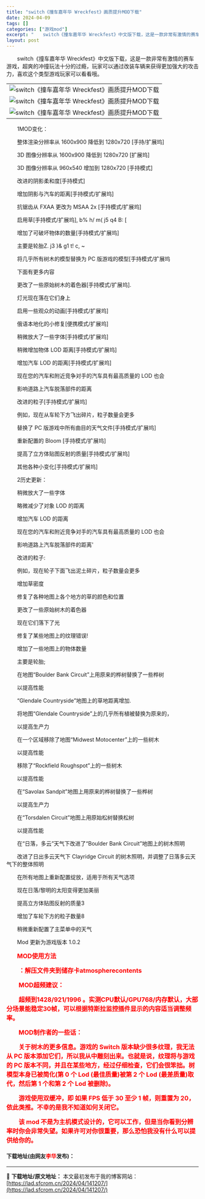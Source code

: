 ```yaml
---
title: "switch《撞车嘉年华 Wreckfest》画质提升MOD下载"
date: 2024-04-09
tags: []
categories: ["游戏mod"]
excerpt: "　　switch《撞车嘉年华 Wreckfest》中文版下载，这是一款非常有激情的赛车游戏，超爽的冲撞玩法十分的过瘾，玩家可以通过改装车辆来获得更加强大的攻击力，喜欢这个类型游戏玩家可以看看哦。 　　1MOD变化： 　　整体渲染分辨率从 1600x900 降低到 1280x720 [手持/扩展坞] &hellip;"
layout: post
---
```


 <p>　　switch《撞车嘉年华 Wreckfest》中文版下载，这是一款非常有激情的赛车游戏，超爽的冲撞玩法十分的过瘾，玩家可以通过改装车辆来获得更加强大的攻击力，喜欢这个类型游戏玩家可以看看哦。</p> <table align="center" border="0" cellpadding="3" cellspacing="1" width="100%"> <tbody> <tr> <td align="center"><img border="0" src="https://lad.sfcrom.cn/wp-content/uploads/2024/04/20240409_6615032d8b707.webp" alt="switch《撞车嘉年华 Wreckfest》画质提升MOD下载" /></td> </tr> <tr> <td align="center"><img border="0" src="https://lad.sfcrom.cn/wp-content/uploads/2024/04/20240409_6615032e43dca.webp" alt="switch《撞车嘉年华 Wreckfest》画质提升MOD下载" /></td> </tr> <tr> <td align="center"><img border="0" src="https://lad.sfcrom.cn/wp-content/uploads/2024/04/20240409_6615032ed55a1.webp" alt="switch《撞车嘉年华 Wreckfest》画质提升MOD下载" /></td> </tr> </tbody> </table> <p>　　1MOD变化：</p> <p>　　整体渲染分辨率从 1600x900 降低到 1280x720 [手持/扩展坞]</p> <p>　　3D 图像分辨率从 1600x900 降低到 1280x720 [扩展坞]</p> <p>　　3D 图像分辨率从 960x540 增加到 1280x720 [手持模式]</p> <p>　　改进的阴影柔和度[手持模式]</p> <p>　　增加阴影与汽车的距离[手持模式/扩展坞]</p> <p>　　抗锯齿从 FXAA 更改为 MSAA 2x [手持模式/扩展坞]</p> <p>　　启用草[手持模式/扩展坞], b% h/ m( j5 q4 B: [</p> <p>　　增加了可破坏物体的数量[手持模式/扩展坞]</p> <p>　　主要是轮胎Z. j3 }&amp; g1 t! c, ~</p> <p>　　将几乎所有树木的模型替换为 PC 版游戏的模型[手持模式/扩展坞</p> <p>　　下面有更多内容</p> <p>　　更改了一些原始树木的着色器[手持模式/扩展坞].</p> <p>　　灯光现在落在它们身上</p> <p>　　启用一些观众的动画[手持模式/扩展坞]</p> <p>　　俄语本地化的小修复[便携模式/扩展坞]</p> <p>　　稍微放大了一些字体[手持模式/扩展坞]</p> <p>　　稍微增加物体 LOD 距离[手持模式/扩展坞]</p> <p>　　增加汽车 LOD 的距离[手持模式/扩展坞]</p> <p>　　现在您的汽车和附近竞争对手的汽车具有最高质量的 LOD 也会</p> <p>　　影响道路上汽车脱落部件的距离</p> <p>　　改进的粒子[手持模式/扩展坞]</p> <p>　　例如，现在从车轮下方飞出碎片，粒子数量会更多</p> <p>　　替换了 PC 版游戏中所有曲目的天气文件[手持模式/扩展坞]</p> <p>　　重新配置的 Bloom [手持模式/扩展坞]</p> <p>　　提高了立方体贴图反射的质量[手持模式/扩展坞]</p> <p>　　其他各种小变化[手持模式/扩展坞]</p> <p>　　2历史更新：</p> <p>　　稍微放大了一些字体</p> <p>　　略微减少了对象 LOD 的距离</p> <p>　　增加汽车 LOD 的距离</p> <p>　　现在您的汽车和附近竞争对手的汽车具有最高质量的 LOD 也会</p> <p>　　影响道路上汽车脱落部件的距离&#39;</p> <p>　　改进的粒子:</p> <p>　　例如，现在轮子下面飞出泥土碎片，粒子数量会更多</p> <p>　　增加草密度</p> <p>　　修复了各种地图上各个地方的草的颜色和位置</p> <p>　　更改了一些原始树木的着色器</p> <p>　　现在它们落下了光</p> <p>　　修复了某些地图上的纹理错误!</p> <p>　　增加了一些地图上的物体数量</p> <p>　　主要是轮胎;</p> <p>　　在地图&ldquo;Boulder Bank Circuit&rdquo;上用原来的桦树替换了一些桦树</p> <p>　　以提高性能</p> <p>　　&ldquo;Glendale Countryside&rdquo;地图上的草地距离增加.</p> <p>　　将地图&ldquo;Glendale Countryside&rdquo;上的几乎所有植被替换为原来的，</p> <p>　　以提高生产力</p> <p>　　在一个区域移除了地图&ldquo;Midwest Motocenter&rdquo;上的一些树木</p> <p>　　以提高性能</p> <p>　　移除了&ldquo;Rockfield Roughspot&rdquo;上的一些树木</p> <p>　　以提高性能</p> <p>　　在&ldquo;Savolax Sandpit&rdquo;地图上用原来的桦树替换了一些桦树</p> <p>　　以提高生产力</p> <p>　　在&ldquo;Torsdalen Circuit&rdquo;地图上用原始松树替换松树</p> <p>　　以提高性能</p> <p>　　在&ldquo;日落，多云&rdquo;天气下改进了&ldquo;Boulder Bank Circuit&rdquo;地图上的树木照明</p> <p>　　改进了日出多云天气下 Clayridge Circuit 的树木照明，并调整了日落多云天气下的整体照明</p> <p>　　在所有地图上重新配置绽放，适用于所有天气选项</p> <p>　　现在日落/黎明的太阳变得更加美丽</p> <p>　　提高立方体贴图反射的质量3</p> <p>　　增加了车轮下方的粒子数量8</p> <p>　　稍微重新配置了主菜单中的天气</p> <p>　　Mod 更新为游戏版本 1.0.2</p> <p>　　<span style="color:#FF0000;"><span style="font-size:16px;"><strong>MOD使用方法</strong></span></span></p> <p><span style="color:#FF0000;"><span style="font-size:16px;"><strong>　　：解压文件夹到储存卡atmospherecontents</strong></span></span></p> <p><span style="color:#FF0000;"><span style="font-size:16px;"><strong>　　MOD超频建议：</strong></span></span></p> <p><span style="color:#FF0000;"><span style="font-size:16px;"><strong>　　超频到1428/921/1996 。实测CPU默认/GPU768/内存默认，大部分场景能稳定30帧，可以根据特斯拉监控插件显示的内容适当调整频率。</strong></span></span></p> <p><span style="color:#FF0000;"><span style="font-size:16px;"><strong>　　MOD制作者的一些话：</strong></span></span></p> <p><span style="color:#FF0000;"><span style="font-size:16px;"><strong>　　关于树木的更多信息。游戏的 Switch 版本缺少很多纹理，我无法从 PC 版本添加它们，所以我从中雕刻出来。也就是说，纹理将与游戏的 PC 版本不同，并且在某些地方，经过仔细检查，它们会很笨拙。树模型本身已被简化(第 0 个 Lod (最佳质量)被第 2 个 Lod (最差质量)取代，然后第 1 个和第 2 个 Lod 被删除)。</strong></span></span></p> <p><span style="color:#FF0000;"><span style="font-size:16px;"><strong>　　游戏使用双缓冲，即 如果 FPS 低于 30 至少 1 帧，则重置为 20，依此类推。不幸的是我不知道如何关闭它。</strong></span></span></p> <p><span style="color:#FF0000;"><span style="font-size:16px;"><strong>　　该 mod 不是为主机模式设计的，它可以工作，但是当你看到分辨率时你会非常失望。如果许可对你很重要，那么恐怕我没有什么可以提供给你的。</strong></span></span></p> <p><h4>下载地址(由网友<font color="red">李华</font>发布)：</h4></p> 

---
📖 **下载地址/原文地址：** 本文最初发布于我的博客网站：[https://lad.sfcrom.cn/2024/04/141207/](https://lad.sfcrom.cn/2024/04/141207/)
